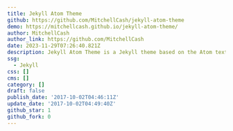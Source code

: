 ```yaml
---
title: Jekyll Atom Theme
github: https://github.com/MitchellCash/jekyll-atom-theme
demo: https://mitchellcash.github.io/jekyll-atom-theme/
author: MitchellCash
author_link: https://github.com/MitchellCash
date: 2023-11-29T07:26:40.821Z
description: Jekyll Atom Theme is a Jekyll theme based on the Atom text editor.
ssg:
  - Jekyll
css: []
cms: []
category: []
draft: false
publish_date: '2017-10-02T04:46:11Z'
update_date: '2017-10-02T04:49:40Z'
github_star: 1
github_fork: 0
---
```

